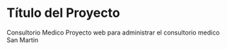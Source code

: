 # Título del Proyecto

Consultorio Medico
Proyecto web para administrar el consultorio medico San Martin
